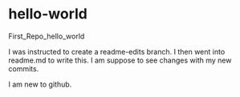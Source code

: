 # hello-world
First_Repo_hello_world

I was instructed to create a readme-edits branch. 
I then went into readme.md to write this.
I am suppose to see changes with my new commits.

I am new to github.
